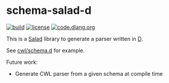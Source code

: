 # schema-salad-d

[![build](https://github.com/tom-tan/schema-salad-d/workflows/CI/badge.svg?branch=master)](https://github.com/tom-tan/schema-salad-d/actions) [![license](https://badgen.net/github/license/tom-tan/schema-salad-d)](https://github.com/tom-tan/schema-salad-d/blob/master/LICENSE) [![code.dlang.org](https://img.shields.io/dub/v/schema-salad-d.svg)](http://code.dlang.org/packages/schema-salad-d)


This is a [Salad](https://www.commonwl.org/v1.2/SchemaSalad.html) library to generate a parser written in [D](https://dlang.org/).

See [cwl/schema.d](https://github.com/tom-tan/schema-salad-d/blob/master/source/cwl/schema.d) for example.

Future work:
- Generate CWL parser from a given schema at compile time
